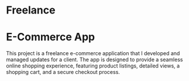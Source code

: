 # Freelance 
# E-Commerce App

This project is a freelance e-commerce application that I developed and managed updates for a client. The app is designed to provide a seamless online shopping experience, featuring product listings, detailed views, a shopping cart, and a secure checkout process.
